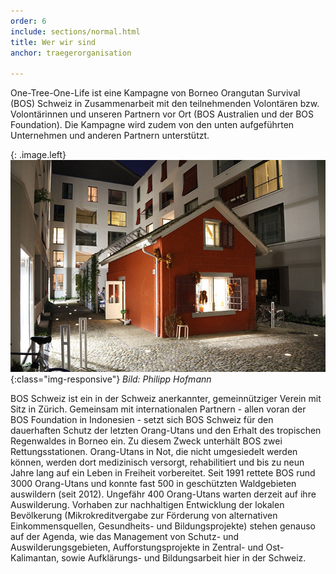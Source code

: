 ```yaml
---
order: 6
include: sections/normal.html
title: Wer wir sind
anchor: traegerorganisation

---
```

One-Tree-One-Life ist eine Kampagne von Borneo Orangutan Survival (BOS) Schweiz in Zusammenarbeit mit den teilnehmenden Volontären bzw. Volontärinnen und unseren Partnern vor Ort (BOS Australien und der BOS Foundation). Die Kampagne wird zudem von den unten aufgeführten Unternehmen und anderen Partnern unterstützt.

{: .image.left}
![BOS HQ Zürich](assets/img/bos-hq.jpg){:class="img-responsive"}
_Bild: Philipp Hofmann_

BOS Schweiz ist ein in der Schweiz anerkannter, gemeinnütziger Verein mit Sitz in Zürich. Gemeinsam mit internationalen Partnern - allen voran der BOS Foundation in Indonesien - setzt sich BOS Schweiz für den dauerhaften Schutz der letzten Orang-Utans und den Erhalt des tropischen Regenwaldes in Borneo ein. Zu diesem Zweck unterhält BOS zwei Rettungsstationen. Orang-Utans in Not, die nicht umgesiedelt werden können, werden dort medizinisch versorgt, rehabilitiert und bis zu neun Jahre lang auf ein Leben in Freiheit vorbereitet. Seit 1991 rettete BOS rund 3000 Orang-Utans und konnte fast 500 in geschützten Waldgebieten auswildern (seit 2012). Ungefähr 400 Orang-Utans warten derzeit auf ihre Auswilderung. Vorhaben zur nachhaltigen Entwicklung der lokalen Bevölkerung (Mikrokreditvergabe zur Förderung von alternativen Einkommensquellen, Gesundheits- und Bildungsprojekte) stehen genauso auf der Agenda, wie das Management von Schutz- und Auswilderungsgebieten, Aufforstungsprojekte in Zentral- und Ost-Kalimantan, sowie Aufklärungs- und Bildungsarbeit hier in der Schweiz.